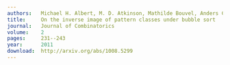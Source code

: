 ```yaml
---
authors:   Michael H. Albert, M. D. Atkinson, Mathilde Bouvel, Anders Claesson, Mark Dukes
title:     On the inverse image of pattern classes under bubble sort
journal:   Journal of Combinatorics
volume:    2
pages:     231--243
year:      2011
download:  http://arxiv.org/abs/1008.5299
---
```

